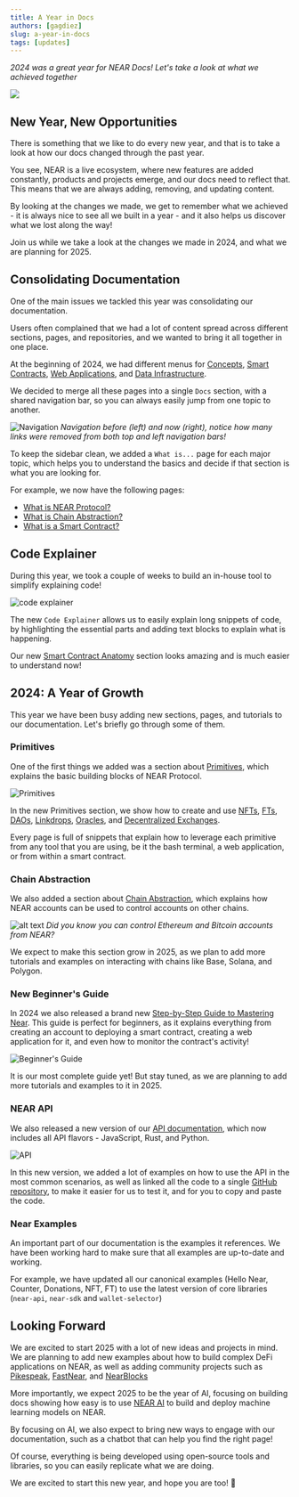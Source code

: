 ```yaml
---
title: A Year in Docs
authors: [gagdiez]
slug: a-year-in-docs
tags: [updates]
---
```


*2024 was a great year for NEAR Docs! Let's take a look at what we achieved together*

<p><img src="/docs/blog/2024-review/2024-blog.jpg" /></p>

<!-- truncate -->

## New Year, New Opportunities

There is something that we like to do every new year, and that is to take a look at how our docs changed through the past year.

You see, NEAR is a live ecosystem, where new features are added constantly, products and projects emerge, and our docs need to reflect that. This means that we are always adding, removing, and updating content.

By looking at the changes we made, we get to remember what we achieved - it is always nice to see all we built in a year - and it also helps us discover what we lost along the way!

Join us while we take a look at the changes we made in 2024, and what we are planning for 2025.

## Consolidating Documentation

One of the main issues we tackled this year was consolidating our documentation.

Users often complained that we had a lot of content spread across different sections, pages, and repositories, and we wanted to bring it all together in one place.

At the beginning of 2024, we had different menus for [Concepts](/protocol/basics), [Smart Contracts](/smart-contracts/what-is), [Web Applications](/build/web3-apps/what-is), and [Data Infrastructure](/data-infrastructure/what-is).

We decided to merge all these pages into a single `Docs` section, with a shared navigation bar, so you can always easily jump from one topic to another.

![Navigation](/docs/blog/2024-review/2024-blog.jpg)
_Navigation before (left) and now (right), notice how many links were removed from both top and left navigation bars!_

To keep the sidebar clean, we added a `What is...` page for each major topic, which helps you to understand the basics and decide if that section is what you are looking for.

For example, we now have the following pages:

- [What is NEAR Protocol?](/protocol/basics)
- [What is Chain Abstraction?](/chain-abstraction/what-is)
- [What is a Smart Contract?](/smart-contracts/what-is)

## Code Explainer

During this year, we took a couple of weeks to build an in-house tool to simplify explaining code!

![code explainer](/docs/blog/2024-review/2024-blog-2.jpg)

The new `Code Explainer` allows us to easily explain long snippets of code, by highlighting the essential parts and adding text blocks to explain what is happening.

Our new [Smart Contract Anatomy](/smart-contracts/anatomy/) section looks amazing and is much easier to understand now!

## 2024: A Year of Growth

This year we have been busy adding new sections, pages, and tutorials to our documentation. Let's briefly go through some of them.

### Primitives

One of the first things we added was a section about [Primitives](/build/primitives/what-is), which explains the basic building blocks of NEAR Protocol.

![Primitives](/docs/blog/2024-review/2024-blog-3.jpg)

In the new Primitives section, we show how to create and use [NFTs](/build/primitives/nft), [FTs](/build/primitives/ft), [DAOs](/build/primitives/dao), [Linkdrops](/build/primitives/linkdrop), [Oracles](/build/primitives/oracles), and [Decentralized Exchanges](/build/primitives/dex).

Every page is full of snippets that explain how to leverage each primitive from any tool that you are using, be it the bash terminal, a web application, or from within a smart contract.

### Chain Abstraction

We also added a section about [Chain Abstraction](/chain-abstraction/what-is), which explains how NEAR accounts can be used to control accounts on other chains.

![alt text](/docs/blog/2024-review/2024-blog-4.jpg)
_Did you know you can control Ethereum and Bitcoin accounts from NEAR?_

We expect to make this section grow in 2025, as we plan to add more tutorials and examples on interacting with chains like Base, Solana, and Polygon.

### New Beginner's Guide

In 2024 we also released a brand new [Step-by-Step Guide to Mastering Near](/tutorials/auction/introduction). This guide is perfect for beginners, as it explains everything from creating an account to deploying a smart contract, creating a web application for it, and even how to monitor the contract's activity!

![Beginner's Guide](/docs/blog/2024-review/2024-blog-5.jpg)

It is our most complete guide yet! But stay tuned, as we are planning to add more tutorials and examples to it in 2025.

### NEAR API

We also released a new version of our [API documentation](/tools/near-api), which now includes all API flavors - JavaScript, Rust, and Python.

![API](/docs/blog/2024-review/2024-blog-6.jpg)

In this new version, we added a lot of examples on how to use the API in the most common scenarios, as well as linked all the code to a single [GitHub repository](https://github.com/near-examples), to make it easier for us to test it, and for you to copy and paste the code.

### Near Examples

An important part of our documentation is the examples it references. We have been working hard to make sure that all examples are up-to-date and working.

For example, we have updated all our canonical examples (Hello Near, Counter, Donations, NFT, FT) to use the latest version of core libraries (`near-api`, `near-sdk` and `wallet-selector`)

## Looking Forward

We are excited to start 2025 with a lot of new ideas and projects in mind. We are planning to add new examples about how to build complex DeFi applications on NEAR, as well as adding community projects such as [Pikespeak](https://doc.pikespeak.ai/), [FastNear](https://github.com/fastnear/explorer-api), and [NearBlocks](https://api.nearblocks.io/api-docs/)

More importantly, we expect 2025 to be the year of AI, focusing on building docs showing how easy is to use [NEAR AI](https://near.ai) to build and deploy machine learning models on NEAR.

By focusing on AI, we also expect to bring new ways to engage with our documentation, such as a chatbot that can help you find the right page!

Of course, everything is being developed using open-source tools and libraries, so you can easily replicate what we are doing.

We are excited to start this new year, and hope you are too! 🚀
